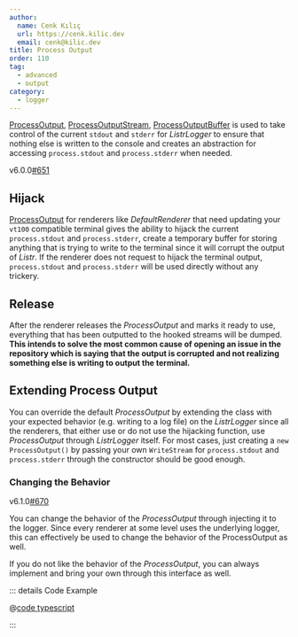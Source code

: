 ```yaml
---
author:
  name: Cenk Kılıç
  url: https://cenk.kilic.dev
  email: cenk@kilic.dev
title: Process Output
order: 110
tag:
  - advanced
  - output
category:
  - logger
---
```


[ProcessOutput](/api/classes/listr2.ProcessOutput.html), [ProcessOutputStream](/api/classes/listr2.ProcessOutputStream.html), [ProcessOutputBuffer](/api/classes/listr2.ProcessOutputBuffer.html) is used to take control of the current `stdout` and `stderr` for _ListrLogger_ to ensure that nothing else is written to the console and creates an abstraction for accessing `process.stdout` and `process.stderr` when needed.

<!-- more -->

<Badge><FontIcon icon="mdi:tag-text-outline"/>v6.0.0</Badge><Badge type="warning"><FontIcon icon="mdi:github"/><a href="https://github.com/listr2/listr2/issues/651" target="_blank">#651</a></Badge>

## Hijack

[ProcessOutput](/api/classes/listr2.ProcessOutput.html) for renderers like _DefaultRenderer_ that need updating your `vt100` compatible terminal gives the ability to hijack the current `process.stdout` and `process.stderr`, create a temporary buffer for storing anything that is trying to write to the terminal since it will corrupt the output of _Listr_. If the renderer does not request to hijack the terminal output, `process.stdout` and `process.stderr` will be used directly without any trickery.

## Release

After the renderer releases the _ProcessOutput_ and marks it ready to use, everything that has been outputted to the hooked streams will be dumped. **This intends to solve the most common cause of opening an issue in the repository which is saying that the output is corrupted and not realizing something else is writing to output the terminal.**

## Extending Process Output

You can override the default _ProcessOutput_ by extending the class with your expected behavior (e.g. writing to a log file) on the _ListrLogger_ since all the renderers, that either use or do not use the hijacking function, use _ProcessOutput_ through _ListrLogger_ itself. For most cases, just creating a `new ProcessOutput()` by passing your own `WriteStream` for `process.stdout` and `process.stderr` through the constructor should be good enough.

### Changing the Behavior

<Badge><FontIcon icon="mdi:tag-text-outline"/>v6.1.0</Badge><Badge type="warning"><FontIcon icon="mdi:github"/><a href="https://github.com/listr2/listr2/issues/670" target="_blank">#670</a></Badge>

You can change the behavior of the _ProcessOutput_ through injecting it to the logger. Since every renderer at some level uses the underlying logger, this can effectively be used to change the behavior of the ProcessOutput as well.

If you do not like the behavior of the _ProcessOutput_, you can always implement and bring your own through this interface as well.

::: details <FontIcon icon="material-symbols:code-blocks-outline" /> Code Example

@[code typescript](../../examples/docs/renderer/process-output/change-behavior.ts)

:::
